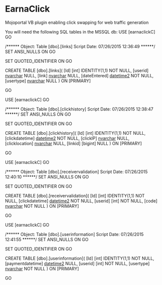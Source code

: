 # EarnaClick
Mojoportal VB plugin enabling click swapping for web traffic generation

You will need the following SQL tables in the MSSQL db:
USE [earnaclickC]
GO

/****** Object:  Table [dbo].[links]    Script Date: 07/26/2015 12:36:49 ******/
SET ANSI_NULLS ON
GO

SET QUOTED_IDENTIFIER ON
GO

CREATE TABLE [dbo].[links](
	[Id] [int] IDENTITY(1,1) NOT NULL,
	[userid] [nvarchar](50) NULL,
	[link] [nvarchar](255) NULL,
	[dateEntered] [datetime2](7) NOT NULL,
	[usertype] [nvarchar](50) NULL
) ON [PRIMARY]

GO

USE [earnaclickC]
GO

/****** Object:  Table [dbo].[clickhistory]    Script Date: 07/26/2015 12:38:47 ******/
SET ANSI_NULLS ON
GO

SET QUOTED_IDENTIFIER ON
GO

CREATE TABLE [dbo].[clickhistory](
	[Id] [int] IDENTITY(1,1) NOT NULL,
	[clickdatetime] [datetime2](7) NOT NULL,
	[clickIP] [nvarchar](12) NULL,
	[clicklocation] [nvarchar](50) NULL,
	[linkid] [bigint] NULL
) ON [PRIMARY]

GO

USE [earnaclickC]
GO

/****** Object:  Table [dbo].[receivervalidation]    Script Date: 07/26/2015 12:40:10 ******/
SET ANSI_NULLS ON
GO

SET QUOTED_IDENTIFIER ON
GO

CREATE TABLE [dbo].[receivervalidation](
	[Id] [int] IDENTITY(1,1) NOT NULL,
	[clickdatetime] [datetime2](7) NOT NULL,
	[userid] [int] NOT NULL,
	[code] [nvarchar](50) NOT NULL
) ON [PRIMARY]

GO


USE [earnaclickC]
GO

/****** Object:  Table [dbo].[userinformation]    Script Date: 07/26/2015 12:41:55 ******/
SET ANSI_NULLS ON
GO

SET QUOTED_IDENTIFIER ON
GO

CREATE TABLE [dbo].[userinformation](
	[Id] [int] IDENTITY(1,1) NOT NULL,
	[paymentdatetime] [datetime2](7) NULL,
	[userid] [int] NOT NULL,
	[usertype] [nvarchar](50) NOT NULL
) ON [PRIMARY]

GO


